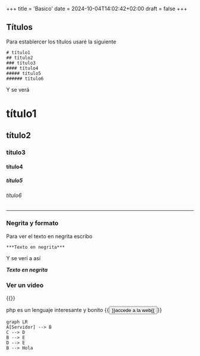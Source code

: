 +++
title = 'Basico'
date = 2024-10-04T14:02:42+02:00
draft = false
+++
## Títulos

Para establercer los títulos usaré la siguiente

```
# título1
## título2
### título3
#### título4
##### título5
###### título6
```
Y se verá

# título1
## título2
### título3
#### título4
##### título5
###### título6

----
### Negrita y formato
Para ver el texto en negrita escribo
```
***Texto en negrita***
```
Y se verí a así

***Texto en negrita***
### Ver un video
{{<youtube H-fWXSAO76Y>}}

php es un lenguaje interesante y bonito {{<button style="info" href="https://php.net">}}accede a la web{{</button>}}

```mermaid
graph LR
A[Servidor] --> B
C --> D
B --> E
D --> E
B --> Hola
```